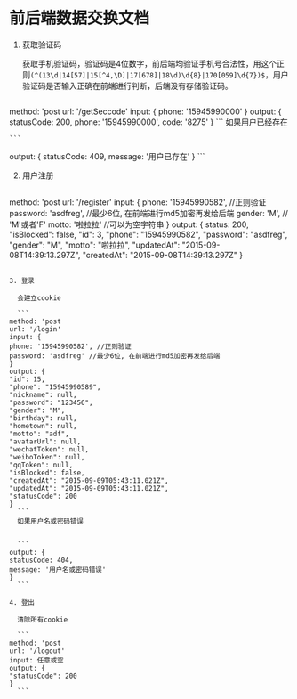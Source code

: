 前后端数据交换文档
======================

1. 获取验证码

	获取手机验证码，验证码是4位数字，前后端均验证手机号合法性，用这个正则`(^(13\d|14[57]|15[^4,\D]|17[678]|18\d)\d{8}|170[059]\d{7})$`，用户验证码是否输入正确在前端进行判断，后端没有存储验证码。

	```
method: 'post
url: '/getSeccode'
input: {
	phone: '15945990000'
}
output: {
	statusCode: 200,
	phone: '15945990000',
	code: '8275'
}
	```
	如果用户已经存在

	```
output: {
	statusCode: 409,
	message: '用户已存在'
}
	```

2. 用户注册

	```
method: 'post
url: '/register'
input: {
	phone: '15945990582', //正则验证
	password: 'asdfreg', //最少6位, 在前端进行md5加密再发给后端
	gender: 'M', // 'M'或者'F'
	motto: '啦拉拉' //可以为空字符串
}
output: {
  status: 200,
  "isBlocked": false,
  "id": 3,
  "phone": "15945990582",
  "password": "asdfreg",
  "gender": "M",
  "motto": "啦拉拉",
  "updatedAt": "2015-09-08T14:39:13.297Z",
  "createdAt": "2015-09-08T14:39:13.297Z"
}
  ```

3. 登录

	会建立cookie

	```
method: 'post
url: '/login'
input: {
  phone: '15945990582', //正则验证
  password: 'asdfreg' //最少6位, 在前端进行md5加密再发给后端
}
output: {
  "id": 15,
  "phone": "15945990589",
  "nickname": null,
  "password": "123456",
  "gender": "M",
  "birthday": null,
  "hometown": null,
  "motto": "adf",
  "avatarUrl": null,
  "wechatToken": null,
  "weiboToken": null,
  "qqToken": null,
  "isBlocked": false,
  "createdAt": "2015-09-09T05:43:11.021Z",
  "updatedAt": "2015-09-09T05:43:11.021Z",
  "statusCode": 200
}
	```
	如果用户名或密码错误
	

	```
output: {
  statusCode: 404,
  message: '用户名或密码错误'
}
	```

4. 登出

	清除所有cookie

	```
method: 'post
url: '/logout'
input: 任意或空
output: {
  "statusCode": 200
}
	```